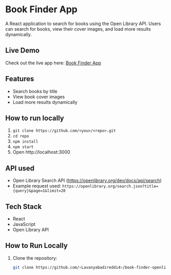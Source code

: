 # Book Finder App

A React application to search for books using the Open Library API. Users can search for books, view their cover images, and load more results dynamically.

## Live Demo

Check out the live app here: [Book Finder App](https://book-finder-openlibrary.vercel.app)

## Features

- Search books by title
- View book cover images
- Load more results dynamically

## How to run locally
1. `git clone https://github.com/<you>/<repo>.git`
2. `cd repo`
3. `npm install`
4. `npm start`
5. Open http://localhost:3000

## API used
- Open Library Search API (https://openlibrary.org/dev/docs/api/search)
- Example request used: `https://openlibrary.org/search.json?title={query}&page=1&limit=20`

## Tech Stack

- React
- JavaScript
- Open Library API

## How to Run Locally

1. Clone the repository:
   ```bash
   git clone https://github.com/<Lavanyabadireddi4>/book-finder-openlibrary.git
